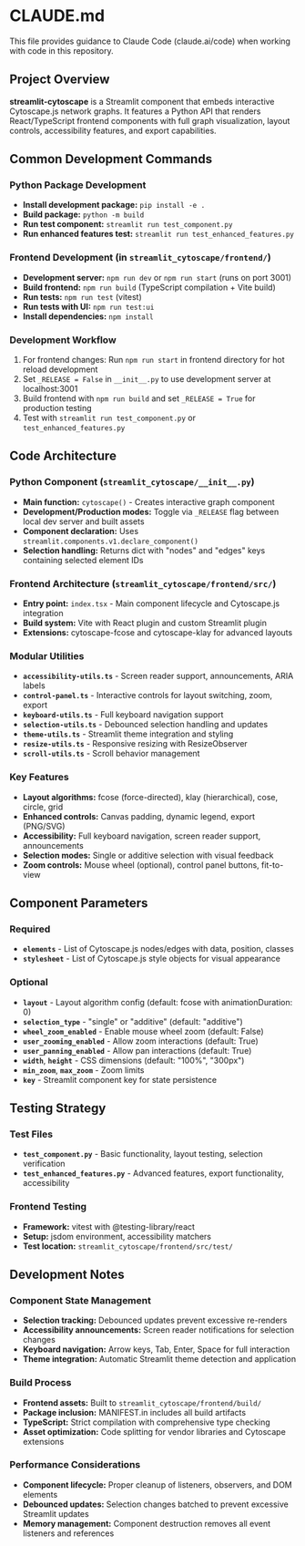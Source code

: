 # CLAUDE.md

This file provides guidance to Claude Code (claude.ai/code) when working with code in this repository.

## Project Overview

**streamlit-cytoscape** is a Streamlit component that embeds interactive Cytoscape.js network graphs. It features a Python API that renders React/TypeScript frontend components with full graph visualization, layout controls, accessibility features, and export capabilities.

## Common Development Commands

### Python Package Development
- **Install development package:** `pip install -e .`
- **Build package:** `python -m build`
- **Run test component:** `streamlit run test_component.py`
- **Run enhanced features test:** `streamlit run test_enhanced_features.py`

### Frontend Development (in `streamlit_cytoscape/frontend/`)
- **Development server:** `npm run dev` or `npm run start` (runs on port 3001)
- **Build frontend:** `npm run build` (TypeScript compilation + Vite build)
- **Run tests:** `npm run test` (vitest)
- **Run tests with UI:** `npm run test:ui`
- **Install dependencies:** `npm install`

### Development Workflow
1. For frontend changes: Run `npm run start` in frontend directory for hot reload development
2. Set `_RELEASE = False` in `__init__.py` to use development server at localhost:3001
3. Build frontend with `npm run build` and set `_RELEASE = True` for production testing
4. Test with `streamlit run test_component.py` or `test_enhanced_features.py`

## Code Architecture

### Python Component (`streamlit_cytoscape/__init__.py`)
- **Main function:** `cytoscape()` - Creates interactive graph component
- **Development/Production modes:** Toggle via `_RELEASE` flag between local dev server and built assets
- **Component declaration:** Uses `streamlit.components.v1.declare_component()`
- **Selection handling:** Returns dict with "nodes" and "edges" keys containing selected element IDs

### Frontend Architecture (`streamlit_cytoscape/frontend/src/`)
- **Entry point:** `index.tsx` - Main component lifecycle and Cytoscape.js integration
- **Build system:** Vite with React plugin and custom Streamlit plugin
- **Extensions:** cytoscape-fcose and cytoscape-klay for advanced layouts

### Modular Utilities
- **`accessibility-utils.ts`** - Screen reader support, announcements, ARIA labels
- **`control-panel.ts`** - Interactive controls for layout switching, zoom, export
- **`keyboard-utils.ts`** - Full keyboard navigation support
- **`selection-utils.ts`** - Debounced selection handling and updates
- **`theme-utils.ts`** - Streamlit theme integration and styling
- **`resize-utils.ts`** - Responsive resizing with ResizeObserver
- **`scroll-utils.ts`** - Scroll behavior management

### Key Features
- **Layout algorithms:** fcose (force-directed), klay (hierarchical), cose, circle, grid
- **Enhanced controls:** Canvas padding, dynamic legend, export (PNG/SVG)
- **Accessibility:** Full keyboard navigation, screen reader support, announcements
- **Selection modes:** Single or additive selection with visual feedback
- **Zoom controls:** Mouse wheel (optional), control panel buttons, fit-to-view

## Component Parameters

### Required
- **`elements`** - List of Cytoscape.js nodes/edges with data, position, classes
- **`stylesheet`** - List of Cytoscape.js style objects for visual appearance

### Optional
- **`layout`** - Layout algorithm config (default: fcose with animationDuration: 0)
- **`selection_type`** - "single" or "additive" (default: "additive")
- **`wheel_zoom_enabled`** - Enable mouse wheel zoom (default: False)
- **`user_zooming_enabled`** - Allow zoom interactions (default: True)
- **`user_panning_enabled`** - Allow pan interactions (default: True)
- **`width`**, **`height`** - CSS dimensions (default: "100%", "300px")
- **`min_zoom`**, **`max_zoom`** - Zoom limits
- **`key`** - Streamlit component key for state persistence

## Testing Strategy

### Test Files
- **`test_component.py`** - Basic functionality, layout testing, selection verification
- **`test_enhanced_features.py`** - Advanced features, export functionality, accessibility

### Frontend Testing
- **Framework:** vitest with @testing-library/react
- **Setup:** jsdom environment, accessibility matchers
- **Test location:** `streamlit_cytoscape/frontend/src/test/`

## Development Notes

### Component State Management
- **Selection tracking:** Debounced updates prevent excessive re-renders
- **Accessibility announcements:** Screen reader notifications for selection changes
- **Keyboard navigation:** Arrow keys, Tab, Enter, Space for full interaction
- **Theme integration:** Automatic Streamlit theme detection and application

### Build Process
- **Frontend assets:** Built to `streamlit_cytoscape/frontend/build/`
- **Package inclusion:** MANIFEST.in includes all build artifacts
- **TypeScript:** Strict compilation with comprehensive type checking
- **Asset optimization:** Code splitting for vendor libraries and Cytoscape extensions

### Performance Considerations
- **Component lifecycle:** Proper cleanup of listeners, observers, and DOM elements
- **Debounced updates:** Selection changes batched to prevent excessive Streamlit updates
- **Memory management:** Component destruction removes all event listeners and references